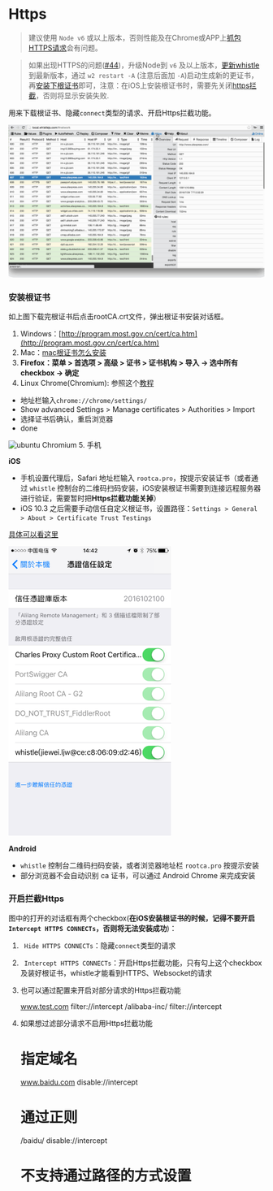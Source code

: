 # Https

> 建议使用 `Node v6` 或以上版本，否则性能及在Chrome或APP上[抓包HTTPS请求](https://avwo.github.io/whistle/webui/https.html)会有问题。

> 如果出现HTTPS的问题([#44](https://github.com/avwo/whistle/issues/44))，升级Node到 `v6` 及以上版本，[更新whistle](https://avwo.github.io/whistle/update.html)到最新版本，通过 `w2 restart -A` (注意后面加 `-A`)启动生成新的更证书，再[安装下根证书](https://avwo.github.io/whistle/webui/https.html)即可，注意：在iOS上安装根证书时，需要先关闭[https拦截](https://avwo.github.io/whistle/webui/https.html)，否则将显示安装失败.

用来下载根证书、隐藏`connect`类型的请求、开启Https拦截功能。

![Https](../img/https.gif)


### 安装根证书

如上图下载完根证书后点击rootCA.crt文件，弹出根证书安装对话框。

1. Windows：[http://program.most.gov.cn/cert/ca.htm](http://program.most.gov.cn/cert/ca.htm)
2. Mac：[mac根证书怎么安装](http://zhidao.baidu.com/link?url=bQ8ZnDTxUIlqruQ56NYjBmwztWPlZtv9AIRazkoKeMsdpAq7mcwXOHQduRwmHV1M2hf143vqBxHzKb1tg0L03DJoj6XS109P8zBNF1E9uU_)
3. **Firefox：菜单 > 首选项 > 高级 > 证书 > 证书机构 > 导入 -> 选中所有checkbox -> 确定**
4. Linux Chrome(Chromium): 参照这个[教程](http://www.richud.com/wiki/Ubuntu_chrome_browser_import_self_signed_certificate)
  * 地址栏输入`chrome://chrome/settings/`
  * Show advanced Settings > Manage certificates > Authorities > Import
  * 选择证书后确认，重启浏览器
  * done

  ![ubuntu Chromium](https://cloud.githubusercontent.com/assets/16034964/20553721/9c3d1bda-b191-11e6-880f-9fd6976b95cc.png)
5. 手机

  **iOS** 
  * 手机设置代理后，Safari 地址栏输入 `rootca.pro`，按提示安装证书（或者通过 `whistle` 控制台的二维码扫码安装，iOS安装根证书需要到连接远程服务器进行验证，需要暂时把**Https拦截功能关掉**）
  * iOS 10.3 之后需要手动信任自定义根证书，设置路径：`Settings > General > About > Certificate Trust Testings`

  [具体可以看这里](http://www.neglectedpotential.com/2017/04/trusting-custom-root-certificates-on-ios-10-3/)

  <img src="../img/ios10.3_ca.PNG" width="320">

  **Android**
  * `whistle` 控制台二维码扫码安装，或者浏览器地址栏 `rootca.pro` 按提示安装
  * 部分浏览器不会自动识别 ca 证书，可以通过 Android Chrome 来完成安装

### 开启拦截Https

图中的打开的对话框有两个checkbox(**在iOS安装根证书的时候，记得不要开启` Intercept HTTPS CONNECTs`，否则将无法安装成功**)：

1. ` Hide HTTPS CONNECTs`：隐藏`connect`类型的请求
2. ` Intercept HTTPS CONNECTs`：开启Https拦截功能，只有勾上这个checkbox及装好根证书，whistle才能看到HTTPS、Websocket的请求
3. 也可以通过配置来开启对部分请求的Https拦截功能

   www.test.com filter://intercept
   	/alibaba-inc/ filter://intercept
   ​	

4. 如果想过滤部分请求不启用Https拦截功能

   # 指定域名
   	www.baidu.com  disable://intercept

   	# 通过正则
   	/baidu/ disable://intercept
   	
   	# 不支持通过路径的方式设置
